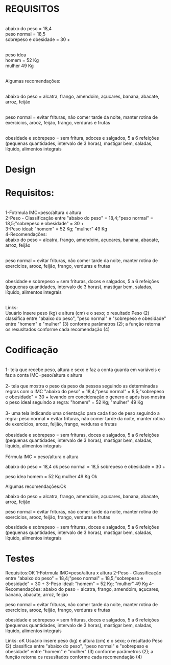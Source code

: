 # REQUISITOS
<br>abaixo do peso = 18,4
<br>peso normal = 18,5
<br>sobrepeso e obesidade = 30 +

<br>peso idea
<br>homem = 52 Kg
<br>mulher  49 Kg

<br>Algumas recomendações:

<br>abaixo do peso = alcatra, frango, amendoim, açucares, banana, abacate, arroz, feijão

<br>peso normal = evitar frituras, não comer tarde da noite, manter rotina de exercicios, arooz, feijão, frango, verduras e frutas

<br>obesidade e sobrepeso = sem fritura, sdoces e salgados, 5 a 6 refeições (pequenas quantidades, intervalo de 3 horas), mastigar bem, saladas, líquido, alimentos integrais

# Design


# Requisitos:
<br>1-Fotrmula IMC=peso/altura x altura
<br>2-Peso - Classificação entre "abaixo do peso" = 18,4;"peso normal" = 18,5;"sobrepeso e obesidade" = 30 +
<br>3-Peso ideal: "homem" = 52 Kg; "mulher"  49 Kg
<br>4-Recomendações: 
<br>abaixo do peso = alcatra, frango, amendoim, açucares, banana, abacate, arroz, feijão

<br>peso normal = evitar frituras, não comer tarde da noite, manter rotina de exercicios, arooz, feijão, frango, verduras e frutas

<br>obesidade e sobrepeso = sem frituras, doces e salgados, 5 a 6 refeições (pequenas quantidades, intervalo de 3 horas), mastigar bem, saladas, líquido, alimentos integrais

<br>Links:
<br>Usuário insere peso (kg) e altura (cm) e o sexo; o resultado Peso (2) classifica entre "abaixo do peso", "peso normal" e "sobrepeso e obesidade" entre "homem" e "mulher" (3) conforme parâmetros (2); a função retorna os resusltados conforme cada recomendação (4)
<br>
# Codificação
<br>1- tela que recebe peso, altura e sexo e faz a conta guarda em variáveis e faz a conta IMC=peso/altura x altura
<br>
<br>2- tela que mostra o peso da peso da pessoa seguindo as determinadas regras com o IMC "abaixo do peso" = 18,4;"peso normal" = 8,5;"sobrepeso e obesidade" = 30 + levando em concideração o genero e após isso mostra o peso ideal seguindo a regra: "homem" = 52 Kg; "mulher"  49 Kg
<br>
<br>3- uma tela indicando uma orientação para cada tipo de peso seguindo a regra: peso normal = evitar frituras, não comer tarde da noite, manter rotina de exercicios, arooz, feijão, frango, verduras e frutas
<br>
<br>obesidade e sobrepeso = sem frituras, doces e salgados, 5 a 6 refeições (pequenas quantidades, intervalo de 3 horas), mastigar bem, saladas, líquido, alimentos integrais
<br>
<br>Fórmula IMC = peso/altura x altura

abaixo do peso = 18,4  ok
peso normal = 18,5 
sobrepeso e obesidade = 30 +

peso idea
homem = 52 Kg
mulher  49 Kg Ok

Algumas recomendações:Ok

abaixo do peso = alcatra, frango, amendoim, açucares, banana, abacate, arroz, feijão

peso normal = evitar frituras, não comer tarde da noite, manter rotina de exercicios, arooz, feijão, frango, verduras e frutas

obesidade e sobrepeso = sem frituras, doces e salgados, 5 a 6 refeições (pequenas quantidades, intervalo de 3 horas), mastigar bem, saladas, líquido, alimentos integrais
# Testes
Requisitos:OK
1-Fotrmula IMC=peso/altura x altura
2-Peso - Classificação entre "abaixo do peso" = 18,4;"peso normal" = 18,5;"sobrepeso e obesidade" = 30 +
3-Peso ideal: "homem" = 52 Kg; "mulher"  49 Kg
4-Recomendações: 
abaixo do peso = alcatra, frango, amendoim, açucares, banana, abacate, arroz, feijão

peso normal = evitar frituras, não comer tarde da noite, manter rotina de exercicios, arooz, feijão, frango, verduras e frutas

obesidade e sobrepeso = sem frituras, doces e salgados, 5 a 6 refeições (pequenas quantidades, intervalo de 3 horas), mastigar bem, saladas, líquido, alimentos integrais

Links: oK
Usuário insere peso (kg) e altura (cm) e o sexo; o resultado Peso (2) classifica entre "abaixo do peso", "peso normal" e "sobrepeso e obesidade" entre "homem" e "mulher" (3) conforme parâmetros (2); a função retorna os resusltados conforme cada recomendação (4)


